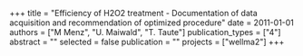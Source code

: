 +++
title = "Efficiency of H2O2 treatment - Documentation of data acquisition and recommendation of optimized procedure"
date = 2011-01-01
authors = ["M Menz", "U. Maiwald", "T. Taute"]
publication_types = ["4"]
abstract = ""
selected = false
publication = ""
projects = ["wellma2"]
+++

